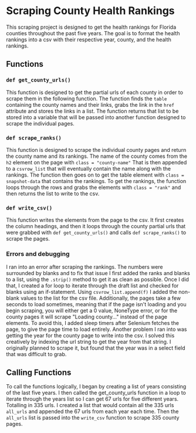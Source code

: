 # Scraping County Health Rankings

This scraping project is designed to get the health rankings for Florida counties throughout the past five years. The goal is to format the health rankings into a csv with their respective year, county, and the health rankings. 

## Functions

### `def get_county_urls()`
This function is designed to get the partial urls of each county in order to scrape them in the following function. The function finds the `table` containing the county names and their links, grabs the link in the `href` attribute and stores the links in a list. The function returns that list to be stored into a variable that will be passed into another function designed to scrape the individual pages.

### `def scrape_ranks()`
This function is designed to scrape the individual county pages and return the county name and its rankings. The name of the county comes from the `h2` element on the page with `class = "county-name"` That is then appended to a `csvrow_list` that will eventually contain the name along with the rankings. The function then goes on to get the table element with `class = snapshot-data` that contains the rankings. To get the rankings, the function loops through the rows and grabs the elements with `class = "rank"` and then returns the list to write to the csv.

### `def write_csv()`
This function writes the elements from the page to the csv. It first creates the column headings, and then it loops through the county partial urls that were grabbed with `def get_county_urls()` and calls `def scrape_ranks()` to scrape the pages.

### Errors and debugging
I ran into an error after scraping the rankings. The numbers were surrounded by blanks and to fix that issue I first added the ranks and blanks to a list, using the `.strip()` method to get it as clean as possible. Once I did that, I created a for loop to iterate through the draft list and checked for blanks using an if-statement. Using `csvrow_list.append(f)` I added the non-blank values to the list for the csv file.
Additionally, the pages take a few seconds to load sometimes, meaning that if the page isn't loading and you begin scraping, you will either get a 0 value, NoneType error, or for the county pages it will scrape "Loading county..." instead of the page elements. To avoid this, I added sleep timers after Selenium fetches the page, to give the page time to load entirely.
Another problem I ran into was getting the year for the county page to write into the csv. I solved this creatively by indexing the url string to get the year from that string. I originally planned to scrape it, but found that the year was in a select field that was difficult to grab.

## Calling Functions
To call the functions logically, I began by creating a list of years consisting of the last five years. I then called the get_county_urls function in a loop to iterate through the years list so I can get 67 urls for five different years. Totalling in 335 urls. I created a list that would contain all the 335 urls `all_urls` and appended the 67 urls from each year each time. Then the `all_urls` list is passed into the `write_csv` function to scrape 335 county pages.